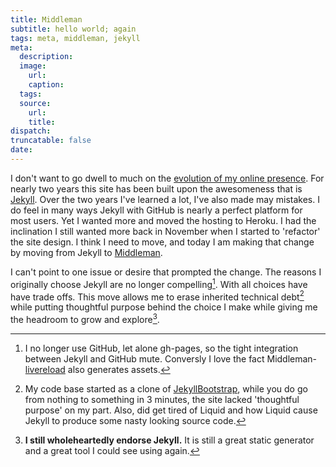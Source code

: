 ```yaml
---
title: Middleman
subtitle: hello world; again
tags: meta, middleman, jekyll
meta:
  description:
  image:
    url:
    caption:
  tags:
  source:
    url:
    title:
dispatch:
truncatable: false
date:
---
```


I don't want to go dwell to much on the [evolution of my online presence][history]. For nearly two years this site has been built upon the awesomeness that is [Jekyll][jk]. Over the two years I've learned a lot, I've also made may mistakes. I do feel in many ways Jekyll with GitHub is nearly a perfect platform for most users. Yet I wanted more and moved the hosting to Heroku. I had the inclination I still wanted more back in November when I started to 'refactor' the site design. I think I need to move, and today I am making that change by moving from Jekyll to [Middleman][mm].

I can't point to one issue or desire that prompted the change. The reasons I originally choose Jekyll are no longer compelling[^compelling]. With all choices have have trade offs. This move allows me to erase inherited technical debt[^debt] while putting thoughtful purpose behind the choice I make while giving me the headroom to grow and explore[^endorse].


[^compelling]: I no longer use GitHub, let alone gh-pages, so the tight integration between Jekyll and GitHub mute. Conversly I love the fact Middleman-[livereload][lr] also generates assets.
[^debt]: My code base started as a clone of [JekyllBootstrap][bootstrap], while you do go from nothing to something in 3 minutes, the site lacked 'thoughtful purpose' on my part. Also, did get tired of Liquid and how Liquid cause Jekyll to produce some nasty looking source code.
[^endorse]: **I still wholeheartedly endorse Jekyll.** It is still a great static generator and a great tool I could see using again.

[history]: /about/history
[jk]: http://jekyllrb.com/
[mm]: http://middlemanapp.com/ "makes developing websites simple"
[lr]: https://github.com/middleman/middleman-livereload
[bootstrap]: http://jekyllbootstrap.com/
